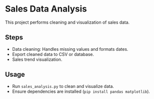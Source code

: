# Sales Data Analysis

This project performs cleaning and visualization of sales data.

## Steps
- Data cleaning: Handles missing values and formats dates.
- Export cleaned data to CSV or database.
- Sales trend visualization.

## Usage
- Run `sales_analysis.py` to clean and visualize data.
- Ensure dependencies are installed (`pip install pandas matplotlib`).
